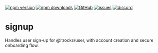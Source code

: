 [![npm version](https://img.shields.io/npm/v/@itrocks/signup?logo=npm)](https://www.npmjs.org/package/@itrocks/signup)
[![npm downloads](https://img.shields.io/npm/dm/@itrocks/signup)](https://www.npmjs.org/package/@itrocks/signup)
[![GitHub](https://img.shields.io/github/last-commit/itrocks-ts/signup?color=2dba4e&label=commit&logo=github)](https://github.com/itrocks-ts/signup)
[![issues](https://img.shields.io/github/issues/itrocks-ts/signup)](https://github.com/itrocks-ts/signup/issues)
[![discord](https://img.shields.io/discord/1314141024020467782?color=7289da&label=discord&logo=discord&logoColor=white)](https://25.re/ditr)

# signup

Handles user sign-up for @itrocks/user, with account creation and secure onboarding flow.
